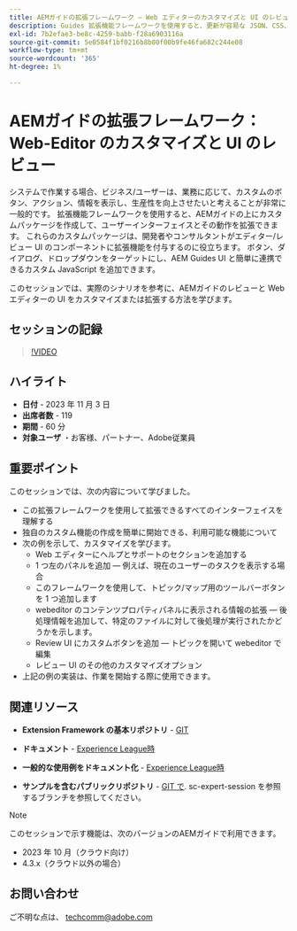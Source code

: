 ```yaml
---
title: AEMガイドの拡張フレームワーク — Web エディターのカスタマイズと UI のレビュー
description: Guides 拡張機能フレームワークを使用すると、更新が容易な JSON、CSS、JavaScript を使用して、レビュー UI または Webeditor の目的のセクションをカスタマイズできます。
exl-id: 7b2efae3-be8c-4259-babb-f28a6903116a
source-git-commit: 5e0584f1bf0216b8b00f00b9fe46fa682c244e08
workflow-type: tm+mt
source-wordcount: '365'
ht-degree: 1%

---
```


# AEMガイドの拡張フレームワーク：Web-Editor のカスタマイズと UI のレビュー

システムで作業する場合、ビジネス/ユーザーは、業務に応じて、カスタムのボタン、アクション、情報を表示し、生産性を向上させたいと考えることが非常に一般的です。 拡張機能フレームワークを使用すると、AEMガイドの上にカスタムパッケージを作成して、ユーザーインターフェイスとその動作を拡張できます。 これらのカスタムパッケージは、開発者やコンサルタントがエディター/レビュー UI のコンポーネントに拡張機能を付与するのに役立ちます。 ボタン、ダイアログ、ドロップダウンをターゲットにし、AEM Guides UI と簡単に連携できるカスタム JavaScript を追加できます。

このセッションでは、実際のシナリオを参考に、AEMガイドのレビューと Web エディターの UI をカスタマイズまたは拡張する方法を学びます。

## セッションの記録

>[!VIDEO](https://video.tv.adobe.com/v/3425476/review-ui-customization-guides-extension-framework-web-editor)

## ハイライト

- **日付** - 2023 年 11 月 3 日
- **出席者数** - 119
- **期間** - 60 分
- **対象ユーザ** ・お客様、パートナー、Adobe従業員

## 重要ポイント

このセッションでは、次の内容について学びました。
- この拡張フレームワークを使用して拡張できるすべてのインターフェイスを理解する
- 独自のカスタム機能の作成を簡単に開始できる、利用可能な機能について
- 次の例を示して、カスタマイズを学びます。
   - Web エディターにヘルプとサポートのセクションを追加する
   - 1 つ左のパネルを追加 — 例えば、現在のユーザーのタスクを表示する場合
   - このフレームワークを使用して、トピック/マップ用のツールバーボタンを 1 つ追加します
   - webeditor のコンテンツプロパティパネルに表示される情報の拡張 — 後処理情報を追加して、特定のファイルに対して後処理が実行されたかどうかを示します。
   - Review UI にカスタムボタンを追加 — トピックを開いて webeditor で編集
   - レビュー UI のその他のカスタマイズオプション
- 上記の例の実装は、作業を開始する際に使用できます。


## 関連リソース

- **Extension Framework の基本リポジトリ** - [GIT](https://github.com/adobe/guides-extension/tree/main)

- **ドキュメント** - [Experience League時](https://guides-extension.vercel.app/docs/aem_guides_framework/basic_customisation)

- **一般的な使用例をドキュメント化** - [Experience League時](https://guides-extension.vercel.app/docs/aem_guides_framework/basic_customisation)

- **サンプルを含むパブリックリポジトリ** - [GIT で](https://github.com/adobe/guides-extension/tree/sc-expert-session). sc-expert-session を参照するブランチを参照してください。


>[!NOTE]
>
> このセッションで示す機能は、次のバージョンのAEMガイドで利用できます。
> - 2023 年 10 月（クラウド向け）
> - 4.3.x（クラウド以外の場合）



## お問い合わせ

ご不明な点は、 <techcomm@adobe.com>
